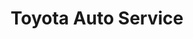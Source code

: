 ---
title: "Toyota Auto Service"
url: /quito/toyota-auto-service/
shop: reparación de automóviles
---